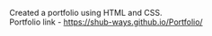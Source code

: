 Created a portfolio using HTML and CSS.
<br>
Portfolio link - https://shub-ways.github.io/Portfolio/

